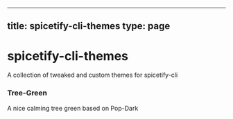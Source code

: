 
---
title: spicetify-cli-themes
type: page
---
# spicetify-cli-themes

A collection of tweaked and custom themes for spicetify-cli

### Tree-Green
A nice calming tree green based on Pop-Dark

